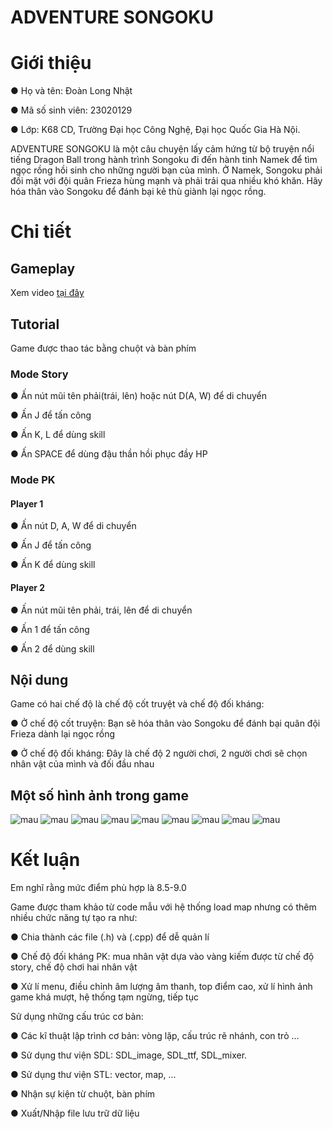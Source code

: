 # ADVENTURE SONGOKU
# Giới thiệu
●  Họ và tên: Đoàn Long Nhật

●  Mã số sinh viên: 23020129

●  Lớp: K68 CD, Trường Đại học Công Nghệ, Đại học Quốc Gia Hà Nội.

ADVENTURE SONGOKU là một câu chuyện lấy cảm hứng từ bộ truyện nổi tiếng Dragon Ball trong hành trình Songoku đi đến hành tinh Namek để tìm ngọc rồng hồi sinh cho những người bạn của mình. Ở Namek, Songoku phải đối mặt với đội quân Frieza hùng mạnh và phải trải qua nhiều khó khăn. Hãy hóa thân vào Songoku để đánh bại kẻ thù giành lại ngọc rồng.

# Chi tiết
## Gameplay 
Xem video [tại đây](https://www.youtube.com/watch?v=sNHdWoWrmbs)
## Tutorial 
Game được thao tác bằng chuột và bàn phím
### Mode Story
●  Ấn nút mũi tên phải(trái, lên) hoặc nút D(A, W) để di chuyển

●  Ấn J để tấn công

●  Ấn K, L để dùng skill

●  Ấn SPACE để dùng đậu thần hồi phục đầy HP
### Mode PK
#### Player 1
●  Ấn nút D, A, W để di chuyển

●  Ấn J để tấn công

●  Ấn K để dùng skill
#### Player 2
●  Ấn nút mũi tên phải, trái, lên để di chuyển

●  Ấn 1 để tấn công

●  Ấn 2 để dùng skill
## Nội dung
Game có hai chế độ là chế độ cốt truyệt và chế độ đối kháng:

●  Ở chế độ cốt truyện: Bạn sẽ hóa thân vào Songoku để đánh bại quân đội Frieza dành lại ngọc rồng

●  Ở chế độ đối kháng: Đây là chế độ 2 người chơi, 2 người chơi sẽ chọn nhân vật của mình và đối đầu nhau
## Một số hình ảnh trong game
![mau](menu.png)
![mau](map1.png)
![mau](map2.png)
![mau](rong.png)
![mau](pause.png)
![mau](pk1.png)
![mau](pk2.png)
![mau](win.png)
![mau](lose.png)
# Kết luận
Em nghĩ rằng mức điểm phù hợp là 8.5-9.0

Game được tham khảo từ code mẫu với hệ thống load map nhưng có thêm nhiều chức năng tự tạo ra như:

● Chia thành các file (.h) và (.cpp) để dễ quản lí

● Chế độ đối kháng PK: mua nhân vật dựa vào vàng kiếm được từ chế độ story, chế độ chơi hai nhân vật

● Xử lí menu, điều chỉnh âm lượng âm thanh,  top điểm cao, xử lí hình ảnh game khá mượt, hệ thống tạm ngừng, tiếp tục

Sử dụng những cấu trúc cơ bản:

● Các kĩ thuật lập trình cơ bản: vòng lặp, cấu trúc rẽ nhánh, con trỏ ...

● Sử dụng thư viện SDL: SDL_image, SDL_ttf, SDL_mixer.

● Sử dụng thư viện STL: vector, map, ...

● Nhận sự kiện từ chuột, bàn phím

● Xuất/Nhập file lưu trữ dữ liệu
